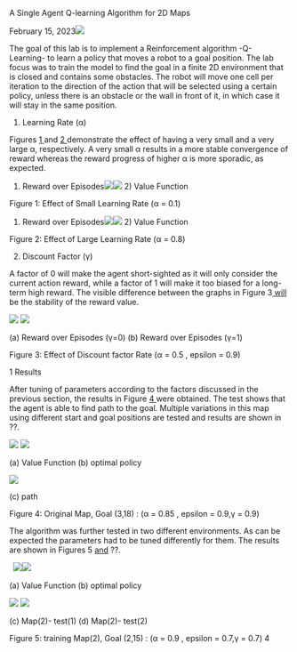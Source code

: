 ﻿A Single Agent Q-learning Algorithm for 2D Maps

February 15, 2023![](Aspose.Words.b062e3ec-fd14-400c-8e67-3fd50a13af7d.001.png)

The goal of this lab is to implement a Reinforcement algorithm -Q- Learning- to learn a policy that moves a robot to a goal position. The lab focus was to train the model to find the goal in a finite 2D environment that is closed and contains some obstacles. The robot will move one cell per iteration to the direction of the action that will be selected using a certain policy, unless there is an obstacle or the wall in front of it, in which case it will stay in the same position.

1. Learning Rate (α)

Figures [1 ](#_page0_x70.87_y319.81)and [2 ](#_page0_x70.87_y534.16)demonstrate the effect of having a very small and a very large α, respectively. A very small α results in a more stable convergence of reward whereas the reward progress of higher α is more sporadic, as expected.

1) Reward over Episodes![](Aspose.Words.b062e3ec-fd14-400c-8e67-3fd50a13af7d.002.png)![](Aspose.Words.b062e3ec-fd14-400c-8e67-3fd50a13af7d.003.png)
   2) Value Function

Figure 1: Effect of Small Learning Rate (α = 0.1)

1) Reward over Episodes![](Aspose.Words.b062e3ec-fd14-400c-8e67-3fd50a13af7d.004.png)![](Aspose.Words.b062e3ec-fd14-400c-8e67-3fd50a13af7d.005.png)
   2) Value Function

Figure 2: Effect of Large Learning Rate (α = 0.8)

2. Discount Factor (γ)

A factor of 0 will make the agent short-sighted as it will only consider the current action reward, while a factor of 1 will make it too biased for a long-term high reward. The visible difference between the graphs in Figure 3[ will](#_page1_x70.87_y211.20) be the stability of the reward value.

![](Aspose.Words.b062e3ec-fd14-400c-8e67-3fd50a13af7d.006.png) ![](Aspose.Words.b062e3ec-fd14-400c-8e67-3fd50a13af7d.007.png)

(a) Reward over Episodes (γ=0) (b) Reward over Episodes (γ=1)

Figure 3: Effect of Discount factor Rate (α = 0.5 , epsilon = 0.9)

1 Results

After tuning of parameters according to the factors discussed in the previous section, the results in Figure [4 ](#_page2_x70.87_y227.44)were obtained. The test shows that the agent is able to find path to the goal. Multiple variations in this map using different start and goal positions are tested and results are shown in ??.

![](Aspose.Words.b062e3ec-fd14-400c-8e67-3fd50a13af7d.008.png) ![](Aspose.Words.b062e3ec-fd14-400c-8e67-3fd50a13af7d.009.png)

(a) Value Function (b) optimal policy

![](Aspose.Words.b062e3ec-fd14-400c-8e67-3fd50a13af7d.010.png)

(c) path

Figure 4: Original Map, Goal (3,18) : (α = 0.85 , epsilon = 0.9,γ = 0.9)

The algorithm was further tested in two different environments. As can be expected the parameters had to be tuned differently for them. The results are shown in Figures 5 [and](#_page3_x70.87_y245.55) ??.

` `![](Aspose.Words.b062e3ec-fd14-400c-8e67-3fd50a13af7d.011.png)![](Aspose.Words.b062e3ec-fd14-400c-8e67-3fd50a13af7d.012.png)

(a) Value Function (b) optimal policy

![](Aspose.Words.b062e3ec-fd14-400c-8e67-3fd50a13af7d.013.png) ![](Aspose.Words.b062e3ec-fd14-400c-8e67-3fd50a13af7d.014.png)

(c) Map(2)- test(1) (d) Map(2)- test(2)

Figure 5: training Map(2), Goal (2,15) : (α = 0.9 , epsilon = 0.7,γ = 0.7)
4
